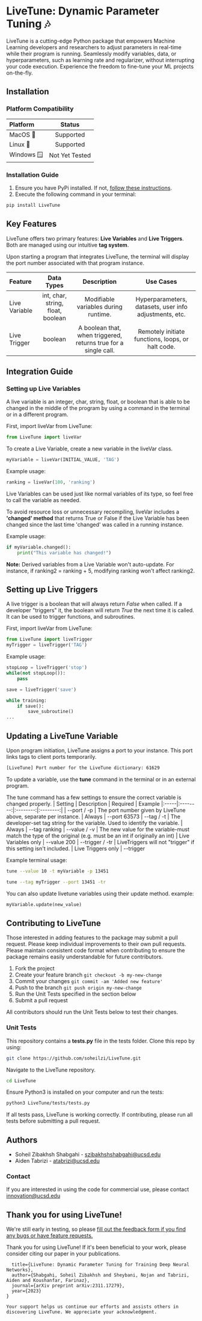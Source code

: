 # LiveTune: Dynamic Parameter Tuning 🎶

LiveTune is a cutting-edge Python package that empowers Machine Learning developers and researchers to adjust parameters in real-time while their program is running. Seamlessly modify variables, data, or hyperparameters, such as learning rate and regularizer, without interrupting your code execution. Experience the freedom to fine-tune your ML projects on-the-fly.

## Installation

### Platform Compatibility

| Platform | Status |
|:--------|:------:|
| MacOS 🍎 | Supported |
| Linux 🐧 | Supported |
| Windows 🪟 | Not Yet Tested |

### Installation Guide

1. Ensure you have PyPi installed. If not, [follow these instructions](https://packaging.python.org/en/latest/tutorials/installing-packages/).
2. Execute the following command in your terminal:
```bash
pip install LiveTune
```

## Key Features

LiveTune offers two primary features: **Live Variables** and **Live Triggers**. Both are managed using our intuitive **tag system**.

Upon starting a program that integrates LiveTune, the terminal will display the port number associated with that program instance.

| Feature | Data Types | Description | Use Cases |
|:-------|:----------:|:-----------:|:---------:|
| Live Variable | int, char, string, float, boolean | Modifiable variables during runtime. | Hyperparameters, datasets, user info adjustments, etc. |
| Live Trigger | boolean | A boolean that, when triggered, returns true for a single call. | Remotely initiate functions, loops, or halt code. |


## Integration Guide

### Setting up Live Variables 
A live variable is an integer, char, string, float, or boolean that is able to be changed in the middle of the program by using a command in the terminal or in a different program.

First, import liveVar from LiveTune:
```python
from LiveTune import liveVar
```

To create a Live Variable, create a new variable in the liveVar class.

```python
myVariable = liveVar(INITIAL_VALUE, 'TAG')
```

Example usage:
```python
ranking = liveVar(100, 'ranking')
```

Live Variables can be used just like normal variables of its type, so feel free to call the variable as needed. 

To avoid resource loss or unnecessary recompiling, liveVar includes a **'changed' method** that returns True or False if the Live Variable has been changed since the last time 'changed' was called in a running instance. 

Example usage:
```python
if myVariable.changed():
    print("This variable has changed!")
```


**Note:** Derived variables from a Live Variable won't auto-update. For instance, if ranking2 = ranking + 5, modifying ranking won't affect ranking2.

## Setting up Live Triggers
A live trigger is a boolean that will always return *False* when called. If a developer "triggers" it, the boolean will return *True* the next time it is called. It can be used to trigger functions, and subroutines. 

First, import liveVar from LiveTune:
```python
from LiveTune import liveTrigger
myTrigger = liveTrigger('TAG')
```

Example usage:
```python
stopLoop = liveTrigger('stop')
while(not stopLoop()):
    pass
```

```python
save = liveTrigger('save')

while training:
    if save():
        save_subroutine()
...
```

## Updating a LiveTune Variable

Upon program initiation, LiveTune assigns a port to your instance. This port links tags to client ports temporarily.
```bash
[LiveTune] Port number for the LiveTune dictionary: 61629
```

To update a variable, use the **tune** command in the terminal or in an external program.


The tune command has a few settings to ensure the correct variable is changed properly.
| Setting | Description | Required | Example
|:-----|:--------:|:--------:|:--------:|
| --port / -p | The port number given by LiveTune above, separate per instance. | Always | --port 63573
| --tag / -t | The developer-set tag string for the variable. Used to identify the variable. | Always | --tag ranking
| --value / -v | The new value for the variable-must match the type of the original (e.g. must be an int if originally an int) | Live Variables only | --value 200
| --trigger / -tr |  LiveTriggers will not "trigger" if this setting isn't included. | Live Triggers only | --trigger

Example terminal usage:
```bash 
tune --value 10 -t myVariable -p 13451
```

```bash 
tune --tag myTrigger --port 13451 -tr
```

You can also update livetune variables using their update method.
example:
```python
myVariable.update(new_value)
```


## Contributing to LiveTune
Those interested in adding features to the package may submit a pull request. Please keep individual improvements to their own pull requests.
Please maintain consistent code format when contributing to ensure the package remains easily understandable for future contributors.

1. Fork the project
2. Create your feature branch `git checkout -b my-new-change`
3. Commit your changes `git commit -am 'Added new feature'`
4. Push to the branch `git push origin my-new-change`
5. Run the Unit Tests specified in the section below
6. Submit a pull request

All contributors should run the Unit Tests below to test their changes.


### Unit Tests

This repository contains a **tests.py** file in the tests folder. Clone this repo by using:
```bash
git clone https://github.com/soheilzi/LiveTune.git
```

Navigate to the LiveTune repository.
```bash
cd LiveTune
```

Ensure Python3 is installed on your computer and run the tests:
```bash
python3 LiveTune/tests/tests.py
```

If all tests pass, LiveTune is working correctly. If contributing, please run all tests before submitting a pull request.

## Authors

- Soheil Zibakhsh Shabgahi - [szibakhshshabgahi@ucsd.edu](mailto:szibakhshshabgahi@ucsd.edu)
- Aiden Tabrizi - [atabrizi@ucsd.edu](mailto:atabrizi@ucsd.edu)

### Contact
If you are interested in using the code for commercial use, please contact [innovation@ucsd.edu](mailto:innovation@ucsd.edu)

## Thank you for using LiveTune!
We're still early in testing, so please [fill out the feedback form if you find any bugs or have feature requests.](https://docs.google.com/forms/d/e/1FAIpQLSfHbM8Jy8w8EDZu_mEV0pH2qtqn3jplsB45KlmVsj6LORrBQQ/viewform?usp=sf_link)

Thank you for using LiveTune! If it's been beneficial to your work, please consider citing our paper in your publications. 
```@article{shabgahi2023livetune,
  title={LiveTune: Dynamic Parameter Tuning for Training Deep Neural Networks},
  author={Shabgahi, Soheil Zibakhsh and Sheybani, Nojan and Tabrizi, Aiden and Koushanfar, Farinaz},
  journal={arXiv preprint arXiv:2311.17279},
  year={2023}
}

Your support helps us continue our efforts and assists others in discovering LiveTune. We appreciate your acknowledgment.
